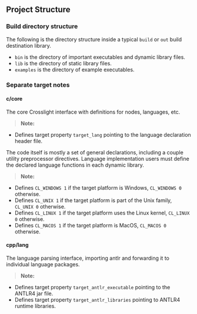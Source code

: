 ## Project Structure

### Build directory structure

The following is the directory structure inside a typical `build` or `out` build destination library.

- `bin` is the directory of important executables and dynamic library files.
- `lib` is the directory of static library files.
- `examples` is the directory of example executables.

### Separate target notes

#### c/core

The core Crosslight interface with definitions for nodes, languages, etc.

> **Note:**
- Defines target property `target_lang` pointing to the language declaration header file.

The code itself is mostly a set of general declarations, including a couple utility preprocessor directives.
Language implementation users must define the declared language functions in each dynamic library.

> **Note:**
- Defines `CL_WINDOWS 1` if the target platform is Windows, `CL_WINDOWS 0` otherwise.
- Defines `CL_UNIX 1` if the target platform is part of the Unix family, `CL_UNIX 0` otherwise.
- Defines `CL_LINUX 1` if the target platform uses the Linux kernel, `CL_LINUX 0` otherwise.
- Defines `CL_MACOS 1` if the target platform is MacOS, `CL_MACOS 0` otherwise. 

#### cpp/lang

The language parsing interface, importing antlr and forwarding it to individual language packages.

> **Note:**
- Defines target property `target_antlr_executable` pointing to the ANTLR4 jar file.
- Defines target property `target_antlr_libraries` pointing to ANTLR4 runtime libraries.
